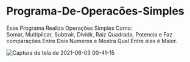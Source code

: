# Programa-De-Operacões-Simples
Esse Programa Realiza Operações Simples Como:     
Somar, Multiplicar, Subtrair, Dividir, Raiz Quadrada, Potencia e Faz comparações Entre Dois Numeros e Mostra Qual Entre eles é Maior.

![Captura de tela de 2021-06-03 00-41-15](https://user-images.githubusercontent.com/83857769/120583731-2afc7200-c405-11eb-9066-fff9c055aef3.png)


